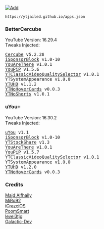 [![Add](https://img.shields.io/badge/AltStore-Add%20This%20Source-brightgreen)](altstore://source?URL=https://ytjailed.github.io/apps.json)

`https://ytjailed.github.io/apps.json`

### BetterCercube
YouTube Version: 16.29.4<br/>
Tweaks Injected:
<pre>
<a href="https://apt.alfhaily.me/depictions/FDXO5R" title="Majd Alfhaily's Repo">Cercube</a> v5.2.28
<a href="https://github.com/Galactic-Dev/iSponsorBlock" title="Galactic-Dev's GitHub">iSponsorBlock</a> v1.0-10
<a href="https://github.com/PoomSmart/YouAreThere" title="PoomSmart's GitHub">YouAreThere</a> v1.0.1
<a href="https://github.com/PoomSmart/YouPiP" title="PoomSmart's GitHub">YouPiP</a> v1.5.6
<a href="https://github.com/PoomSmart/YTClassicVideoQualitySelector" title="PoomSmart's GitHub">YTClassicVideoQualitySelector</a> v1.0.1
YTSystemAppearance v1.0.0
<a href="https://github.com/PoomSmart/YTUHD" title="PoomSmart's GitHub">YTUHD</a> v1.1.2
<a href="https://github.com/level3tjg/YTNoHoverCards" title="level3tjg's GitHub">YTNoHoverCards</a> v0.0.3
<a href="https://miro92.com/repo/depictions/?p=com.miro.ytnoshorts" title="MiRo92's Repo">YTNoShorts</a> v1.0.1
</pre>

### uYou+
YouTube Version: 16.30.2<br/>
Tweaks Injected:
<pre>
<a href="https://miro92.com/repo/depictions/?p=com.miro.uyou" title="MiRo92's Repo">uYou</a> v1.1
<a href="https://github.com/Galactic-Dev/iSponsorBlock" title="Galactic-Dev's GitHub">iSponsorBlock</a> v1.0-10
<a href="https://github.com/iCrazeiOS/YTStockShare" title="iCrazeiOS' GitHub">YTStockShare</a> v1.3
<a href="https://github.com/PoomSmart/YouAreThere" title="PoomSmart's GitHub">YouAreThere</a> v1.0.1
<a href="https://github.com/PoomSmart/YouPiP" title="PoomSmart's GitHub">YouPiP</a> v1.5.7
<a href="https://github.com/PoomSmart/YTClassicVideoQualitySelector" title="PoomSmart's GitHub">YTClassicVideoQualitySelector</a> v1.0.1
YTSystemAppearance v1.0.0
<a href="https://github.com/PoomSmart/YTUHD" title="PoomSmart's GitHub">YTUHD</a> v1.2.0
<a href="https://github.com/level3tjg/YTNoHoverCards" title="level3tjg's GitHub">YTNoHoverCards</a> v0.0.3
</pre>

### Credits
[Majd Alfhaily](https://github.com/majd)<br/>
[MiRo92](https://github.com/MiRO92)<br/>
[iCrazeiOS](https://github.com/iCrazeiOS)<br/>
[PoomSmart](https://github.com/PoomSmart)<br/>
[level3tjg](https://github.com/level3tjg)<br/>
[Galactic-Dev](https://github.com/Galactic-Dev)
